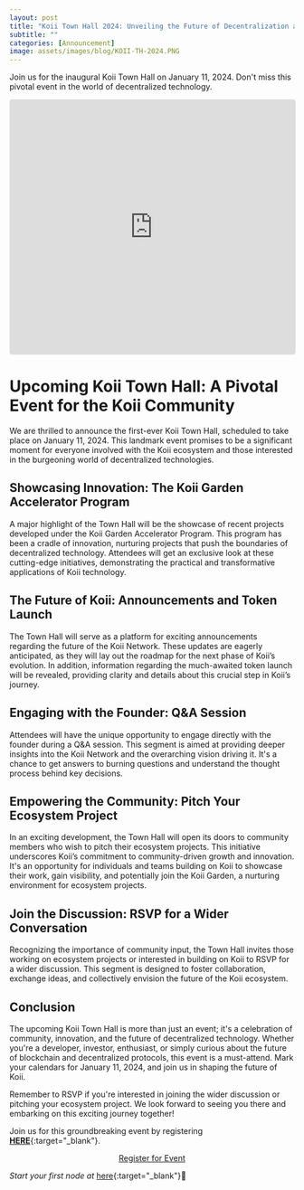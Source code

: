 ```yaml
---
layout: post
title: "Koii Town Hall 2024: Unveiling the Future of Decentralization and Community-Driven Innovation"
subtitle: ""
categories: [Announcement]
image: assets/images/blog/KOII-TH-2024.PNG
---
```



Join us for the inaugural Koii Town Hall on January 11, 2024. Don't miss this pivotal event in the world of decentralized technology.
<iframe
  src="https://lu.ma/embed-checkout/evt-Vg8fmnR5uWBZgpd"
  width="100%"
  height="450"
  frameborder="0"
  style="border: 1px solid #bfcbda88; border-radius: 4px;"
  allowfullscreen=""
  aria-hidden="false"
  tabindex="0"
></iframe>

# Upcoming Koii Town Hall: A Pivotal Event for the Koii Community

We are thrilled to announce the first-ever Koii Town Hall, scheduled to take place on January 11, 2024. This landmark event promises to be a significant moment for everyone involved with the Koii ecosystem and those interested in the burgeoning world of decentralized technologies.

## Showcasing Innovation: The Koii Garden Accelerator Program

A major highlight of the Town Hall will be the showcase of recent projects developed under the Koii Garden Accelerator Program. This program has been a cradle of innovation, nurturing projects that push the boundaries of decentralized technology. Attendees will get an exclusive look at these cutting-edge initiatives, demonstrating the practical and transformative applications of Koii technology.

## The Future of Koii: Announcements and Token Launch

The Town Hall will serve as a platform for exciting announcements regarding the future of the Koii Network. These updates are eagerly anticipated, as they will lay out the roadmap for the next phase of Koii’s evolution. In addition, information regarding the much-awaited token launch will be revealed, providing clarity and details about this crucial step in Koii’s journey.

## Engaging with the Founder: Q&A Session

Attendees will have the unique opportunity to engage directly with the founder during a Q&A session. This segment is aimed at providing deeper insights into the Koii Network and the overarching vision driving it. It's a chance to get answers to burning questions and understand the thought process behind key decisions.

## Empowering the Community: Pitch Your Ecosystem Project

In an exciting development, the Town Hall will open its doors to community members who wish to pitch their ecosystem projects. This initiative underscores Koii’s commitment to community-driven growth and innovation. It's an opportunity for individuals and teams building on Koii to showcase their work, gain visibility, and potentially join the Koii Garden, a nurturing environment for ecosystem projects.

## Join the Discussion: RSVP for a Wider Conversation

Recognizing the importance of community input, the Town Hall invites those working on ecosystem projects or interested in building on Koii to RSVP for a wider discussion. This segment is designed to foster collaboration, exchange ideas, and collectively envision the future of the Koii ecosystem.

## Conclusion

The upcoming Koii Town Hall is more than just an event; it's a celebration of community, innovation, and the future of decentralized technology. Whether you're a developer, investor, enthusiast, or simply curious about the future of blockchain and decentralized protocols, this event is a must-attend. Mark your calendars for January 11, 2024, and join us in shaping the future of Koii.

Remember to RSVP if you're interested in joining the wider discussion or pitching your ecosystem project. We look forward to seeing you there and embarking on this exciting journey together!

Join us for this groundbreaking event by registering [**HERE**](https://lu.ma/iyqpzbls){:target="\_blank"}.

<p style="text-align: center">
<a
  href="https://lu.ma/event/evt-Vg8fmnR5uWBZgpd"
  class="luma-checkout--button"
  data-luma-action="checkout"
  data-luma-event-id="evt-Vg8fmnR5uWBZgpd">
  Register for Event
</a>
</p>

<script id="luma-checkout" src="https://embed.lu.ma/checkout-button.js"></script>

*Start your first node at* [here](https://koii.network/node?&utm_campaign=node&utm_medium=koii&utm_source=blog){:target="\_blank"}🌟
